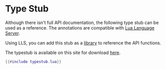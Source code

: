 # Type Stub

Although there isn't full API documentation, the following type stub can be used as a reference.
The annotations are compatible with [Lua Language Server](https://luals.github.io/).

Using LLS, you can add this stub as a [library](https://luals.github.io/wiki/settings/#workspacelibrary) to reference the API functions.

The typestub is available on this site for download [here](./typestub.lua).

<!-- typestub generated on deploy -->
```lua
{{#include typestub.lua}}
```
